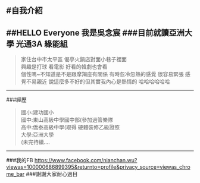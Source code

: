 #自我介紹
---------
##HELLO Everyone 我是吳念宸
###目前就讀亞洲大學 光通3A 綠能組
----------------------------
>家住台中市太平區 偈亭火鍋店對面小巷子裡面<br/>
興趣是打球 看電影 好看的韓劇也會看<br/>
個性嗎~不知道是不是跟摩羯座有關係 有時忽冷忽熱的感覺 很容易緊張 感覺不易親近 說這麼多不好的但其實我內心是熱情的  哈哈哈哈哈哈<br/>

------------------------------------
###經歷
>國小:建功國小<br/>
國中:東山高級中學國中部(參加過管樂隊<br/>
高中:僑泰高級中學(取得 硬體裝修乙級證照<br/>
大學:亞洲大學<br/>
(未完待續....<br/>

----------------------------------------
###我的FB
https://www.facebook.com/nianchan.wu?viewas=100000686899395&returnto=profile&privacy_source=viewas_chrome_bar
###謝謝大家耐心過目
